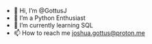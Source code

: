 - 👋 Hi, I’m @GottusJ
- 🐍 I’m a Python Enthusiast
- 🌱 I’m currently learning SQL
- 📫 How to reach me joshua.gottus@proton.me
